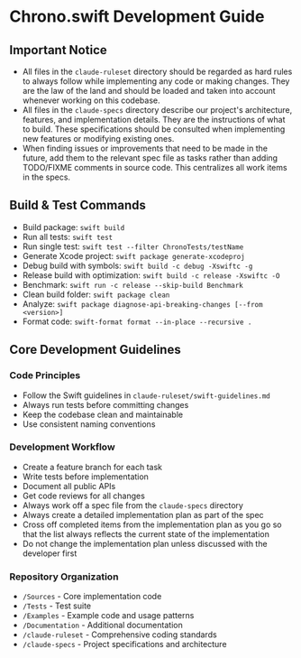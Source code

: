 # Chrono.swift Development Guide

## Important Notice
- All files in the `claude-ruleset` directory should be regarded as hard rules to always follow while implementing any code or making changes. They are the law of the land and should be loaded and taken into account whenever working on this codebase.
- All files in the `claude-specs` directory describe our project's architecture, features, and implementation details. They are the instructions of what to build. These specifications should be consulted when implementing new features or modifying existing ones.
- When finding issues or improvements that need to be made in the future, add them to the relevant spec file as tasks rather than adding TODO/FIXME comments in source code. This centralizes all work items in the specs.

## Build & Test Commands
- Build package: `swift build`
- Run all tests: `swift test`
- Run single test: `swift test --filter ChronoTests/testName`
- Generate Xcode project: `swift package generate-xcodeproj`
- Debug build with symbols: `swift build -c debug -Xswiftc -g`
- Release build with optimization: `swift build -c release -Xswiftc -O`
- Benchmark: `swift run -c release --skip-build Benchmark`
- Clean build folder: `swift package clean`
- Analyze: `swift package diagnose-api-breaking-changes [--from <version>]`
- Format code: `swift-format format --in-place --recursive .`

## Core Development Guidelines

### Code Principles
- Follow the Swift guidelines in `claude-ruleset/swift-guidelines.md`
- Always run tests before committing changes
- Keep the codebase clean and maintainable
- Use consistent naming conventions

### Development Workflow
- Create a feature branch for each task
- Write tests before implementation
- Document all public APIs
- Get code reviews for all changes
- Always work off a spec file from the `claude-specs` directory
- Always create a detailed implementation plan as part of the spec
- Cross off completed items from the implementation plan as you go so that the list always reflects the current state of the implementation
- Do not change the implementation plan unless discussed with the developer first

### Repository Organization
- `/Sources` - Core implementation code
- `/Tests` - Test suite
- `/Examples` - Example code and usage patterns
- `/Documentation` - Additional documentation
- `/claude-ruleset` - Comprehensive coding standards
- `/claude-specs` - Project specifications and architecture
